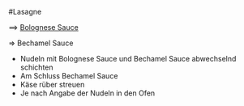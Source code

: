 #Lasagne

==> [Bolognese Sauce](bolognese.md)

=> Bechamel Sauce

* Nudeln mit Bolognese Sauce und Bechamel Sauce abwechselnd schichten
* Am Schluss Bechamel Sauce
* Käse rüber streuen
* Je nach Angabe der Nudeln in den Ofen
